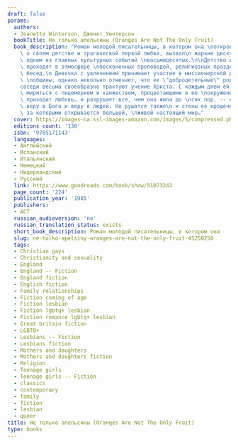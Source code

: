 ```yaml
---
draft: false
params:
  authors:
  - Jeanette Winterson, Дженет Уинтерсон
  bookTitle: Не только апельсины (Oranges Are Not The Only Fruit)
  book_description: "Роман молодой писательницы, в котором она \nоткровенно рассказала\
    \ о своем детстве и трагической первой любви, вызвал\n жаркие дискуссии и стал\
    \ одним из главных культурных событий \nвосьмидесятых.\n\nДетство и юность Дженет\
    \ проходят в атмосфере \nбесконечных проповедей, религиозных праздников и душеспасительных\
    \ бесед.\n Девочка с увлечением принимает участие в миссионерской деятельности\
    \ \nобщины, однако невольно отмечает, что ее \"добродетельные\" родители и \n\
    соседи весьма своеобразно трактуют учение Христа. С каждым днем ей все \nтруднее\
    \ мириться с лицемерием и ханжеством, процветающими в ее \nокружении. Но однажды\
    \ приходит любовь… и разрушает все, чем она жила до \nсих пор, -- семью, карьеру,\
    \ веру в Бога и веру в людей. Но рушатся также\n и стены ее крошечного сообщества,\
    \ за которыми открывается большой, \nживой настоящий мир…"
  cover: https://images-na.ssl-images-amazon.com/images/S/compressed.photo.goodreads.com/books/1561805620l/51073243.jpg
  editions count: '130'
  isbn: '9785171143'
  languages:
  - Английский
  - Испанский
  - Итальянский
  - Немецкий
  - Нидерландский
  - Русский
  link: https://www.goodreads.com/book/show/51073243
  page_count: '224'
  publication_year: '1985'
  publishers:
  - АСТ
  russian_audioversion: 'no'
  russian_translation_status: exists
  short_book_description: Роман молодой писательницы, в котором она
  slug: ne-tolko-apelsiny-oranges-are-not-the-only-fruit-45250250
  tags:
  - Christian gays
  - Christianity and sexuality
  - England
  - England -- Fiction
  - England fiction
  - English fiction
  - Family relationships
  - Fiction coming of age
  - Fiction lesbian
  - Fiction lgbtq+ lesbian
  - Fiction romance lgbtq+ lesbian
  - Great britain fiction
  - LGBTQ+
  - Lesbians -- Fiction
  - Lesbians fiction
  - Mothers and daughters
  - Mothers and daughters fiction
  - Religion
  - Teenage girls
  - Teenage girls -- Fiction
  - classics
  - contemporary
  - family
  - fiction
  - lesbian
  - queer
title: Не только апельсины (Oranges Are Not The Only Fruit)
type: books
---
```

